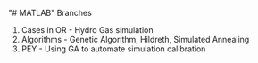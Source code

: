 "# MATLAB" 
Branches
1. Cases in OR - Hydro Gas simulation
2. Algorithms - Genetic Algorithm, Hildreth, Simulated Annealing
3. PEY - Using GA to automate simulation calibration
